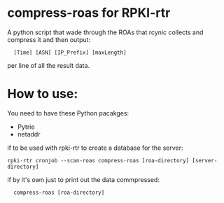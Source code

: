 # compress-roas for RPKI-rtr
A python script that wade through the ROAs that rcynic collects and compress it and then output:

```shell
  [Time] [ASN] [IP_Prefix] [maxLength]
```

per line of all the result data.

# How to use:

You need to have these Python pacakges:
 - Pytrie
 - netaddr

if to be used with rpki-rtr to create a database for the server:

```shell
rpki-rtr cronjob --scan-roas compress-roas [roa-directory] [server-directory]
```

if by it's own just to print out the data commpressed:

```shell
  compress-roas [roa-directory]
```
